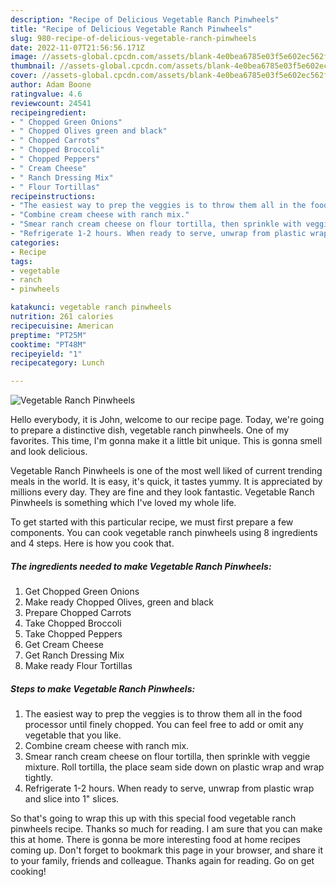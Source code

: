 ```yaml
---
description: "Recipe of Delicious Vegetable Ranch Pinwheels"
title: "Recipe of Delicious Vegetable Ranch Pinwheels"
slug: 980-recipe-of-delicious-vegetable-ranch-pinwheels
date: 2022-11-07T21:56:56.171Z
image: //assets-global.cpcdn.com/assets/blank-4e0bea6785e03f5e602ec562f230caae08da540cada707380b4fe1bbebba43da.png
thumbnail: //assets-global.cpcdn.com/assets/blank-4e0bea6785e03f5e602ec562f230caae08da540cada707380b4fe1bbebba43da.png
cover: //assets-global.cpcdn.com/assets/blank-4e0bea6785e03f5e602ec562f230caae08da540cada707380b4fe1bbebba43da.png
author: Adam Boone
ratingvalue: 4.6
reviewcount: 24541
recipeingredient:
- " Chopped Green Onions"
- " Chopped Olives green and black"
- " Chopped Carrots"
- " Chopped Broccoli"
- " Chopped Peppers"
- " Cream Cheese"
- " Ranch Dressing Mix"
- " Flour Tortillas"
recipeinstructions:
- "The easiest way to prep the veggies is to throw them all in the food processor until finely chopped. You can feel free to add or omit any vegetable that you like."
- "Combine cream cheese with ranch mix."
- "Smear ranch cream cheese on flour tortilla, then sprinkle with veggie mixture. Roll tortilla, the place seam side down on plastic wrap and wrap tightly."
- "Refrigerate 1-2 hours. When ready to serve, unwrap from plastic wrap and slice into 1&#34; slices."
categories:
- Recipe
tags:
- vegetable
- ranch
- pinwheels

katakunci: vegetable ranch pinwheels 
nutrition: 261 calories
recipecuisine: American
preptime: "PT25M"
cooktime: "PT48M"
recipeyield: "1"
recipecategory: Lunch

---
```



![Vegetable Ranch Pinwheels](//assets-global.cpcdn.com/assets/blank-4e0bea6785e03f5e602ec562f230caae08da540cada707380b4fe1bbebba43da.png)

Hello everybody, it is John, welcome to our recipe page. Today, we're going to prepare a distinctive dish, vegetable ranch pinwheels. One of my favorites. This time, I'm gonna make it a little bit unique. This is gonna smell and look delicious.



Vegetable Ranch Pinwheels is one of the most well liked of current trending meals in the world. It is easy, it's quick, it tastes yummy. It is appreciated by millions every day. They are fine and they look fantastic. Vegetable Ranch Pinwheels is something which I've loved my whole life.


To get started with this particular recipe, we must first prepare a few components. You can cook vegetable ranch pinwheels using 8 ingredients and 4 steps. Here is how you cook that.

<!--inarticleads1-->

##### The ingredients needed to make Vegetable Ranch Pinwheels:

1. Get  Chopped Green Onions
1. Make ready  Chopped Olives, green and black
1. Prepare  Chopped Carrots
1. Take  Chopped Broccoli
1. Take  Chopped Peppers
1. Get  Cream Cheese
1. Get  Ranch Dressing Mix
1. Make ready  Flour Tortillas




<!--inarticleads2-->

##### Steps to make Vegetable Ranch Pinwheels:

1. The easiest way to prep the veggies is to throw them all in the food processor until finely chopped. You can feel free to add or omit any vegetable that you like.
1. Combine cream cheese with ranch mix.
1. Smear ranch cream cheese on flour tortilla, then sprinkle with veggie mixture. Roll tortilla, the place seam side down on plastic wrap and wrap tightly.
1. Refrigerate 1-2 hours. When ready to serve, unwrap from plastic wrap and slice into 1&#34; slices.




So that's going to wrap this up with this special food vegetable ranch pinwheels recipe. Thanks so much for reading. I am sure that you can make this at home. There is gonna be more interesting food at home recipes coming up. Don't forget to bookmark this page in your browser, and share it to your family, friends and colleague. Thanks again for reading. Go on get cooking!
